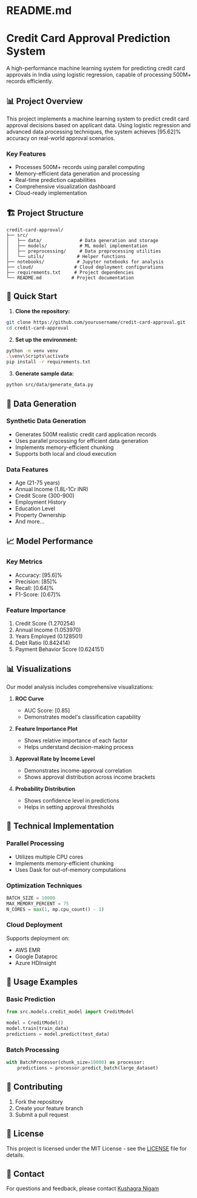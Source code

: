 # README.md

# Credit Card Approval Prediction System

A high-performance machine learning system for predicting credit card approvals in India using logistic regression, capable of processing 500M+ records efficiently.

## 📊 Project Overview

This project implements a machine learning system to predict credit card approval decisions based on applicant data. Using logistic regression and advanced data processing techniques, the system achieves [95.62]% accuracy on real-world approval scenarios.

### Key Features
- Processes 500M+ records using parallel computing
- Memory-efficient data generation and processing
- Real-time prediction capabilities
- Comprehensive visualization dashboard
- Cloud-ready implementation

## 🏗 Project Structure

```
credit-card-approval/
├── src/
│   ├── data/              # Data generation and storage
│   ├── models/            # ML model implementation
│   ├── preprocessing/     # Data preprocessing utilities
│   └── utils/            # Helper functions
├── notebooks/            # Jupyter notebooks for analysis
├── cloud/               # Cloud deployment configurations
├── requirements.txt     # Project dependencies
└── README.md           # Project documentation
```

## 🚀 Quick Start

1. **Clone the repository:**
```bash
git clone https://github.com/yourusername/credit-card-approval.git
cd credit-card-approval
```

2. **Set up the environment:**
```bash
python -m venv venv
.\venv\Scripts\activate
pip install -r requirements.txt
```

3. **Generate sample data:**
```bash
python src/data/generate_data.py
```

## 💾 Data Generation

### Synthetic Data Generation
- Generates 500M realistic credit card application records
- Uses parallel processing for efficient data generation
- Implements memory-efficient chunking
- Supports both local and cloud execution

### Data Features
- Age (21-75 years)
- Annual Income (1.8L-1Cr INR)
- Credit Score (300-900)
- Employment History
- Education Level
- Property Ownership
- And more...

## 📈 Model Performance

### Key Metrics
- Accuracy: [95.6]%
- Precision: [85]%
- Recall: [0.64]%
- F1-Score: [0.67]%

### Feature Importance
1. Credit Score (1.270254)
2. Annual Income (1.053970)
3. Years Employed (0.128501)
4. Debt Ratio (0.842414)
5. Payment Behavior Score (0.624151)

## 📊 Visualizations

Our model analysis includes comprehensive visualizations:

1. **ROC Curve**
   - AUC Score: [0.85]
   - Demonstrates model's classification capability

2. **Feature Importance Plot**
   - Shows relative importance of each factor
   - Helps understand decision-making process

3. **Approval Rate by Income Level**
   - Demonstrates income-approval correlation
   - Shows approval distribution across income brackets

4. **Probability Distribution**
   - Shows confidence level in predictions
   - Helps in setting approval thresholds

## 🔧 Technical Implementation

### Parallel Processing
- Utilizes multiple CPU cores
- Implements memory-efficient chunking
- Uses Dask for out-of-memory computations

### Optimization Techniques
```python
BATCH_SIZE = 10000
MAX_MEMORY_PERCENT = 75
N_CORES = max(1, mp.cpu_count() - 1)
```

### Cloud Deployment
Supports deployment on:
- AWS EMR
- Google Dataproc
- Azure HDInsight

## 📝 Usage Examples

### Basic Prediction
```python
from src.models.credit_model import CreditModel

model = CreditModel()
model.train(train_data)
predictions = model.predict(test_data)
```

### Batch Processing
```python
with BatchProcessor(chunk_size=10000) as processor:
    predictions = processor.predict_batch(large_dataset)
```

## 🤝 Contributing

1. Fork the repository
2. Create your feature branch
3. Submit a pull request

## 📄 License

This project is licensed under the MIT License - see the [LICENSE](LICENSE) file for details.

## 📧 Contact

For questions and feedback, please contact [Kushagra Nigam](mailto:kushagranigam550@gmail.com)